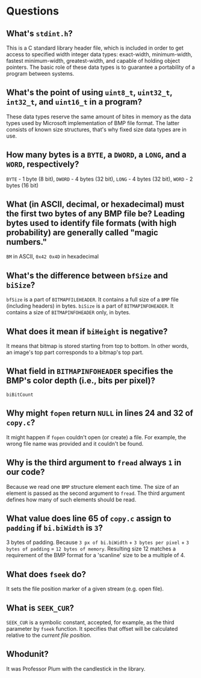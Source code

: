 # Questions

## What's `stdint.h`?

This is a C standard library header file, which is included in order to get access to specified width integer data types: exact-width, minimum-width, fastest minimum-width, greatest-width, and capable of holding object pointers. The basic role of these data types is to guarantee a portability of a program between systems.

## What's the point of using `uint8_t`, `uint32_t`, `int32_t`, and `uint16_t` in a program?

These data types reserve the same amount of bites in memory as the data types used by Microsoft implementation of BMP file format. The latter consists of known size structures, that's why fixed size data types are in use.

## How many bytes is a `BYTE`, a `DWORD`, a `LONG`, and a `WORD`, respectively?

`BYTE` - 1 byte (8 bit), `DWORD` - 4 bytes (32 bit), `LONG` - 4 bytes (32 bit), `WORD` - 2 bytes (16 bit)

## What (in ASCII, decimal, or hexadecimal) must the first two bytes of any BMP file be? Leading bytes used to identify file formats (with high probability) are generally called "magic numbers."

`BM` in ASCII, `0x42 0x4D` in hexadecimal

## What's the difference between `bfSize` and `biSize`?

`bfSize` is a part of `BITMAPFILEHEADER`. It contains a full size of a `BMP` file (including headers) in bytes. `biSize` is a part of `BITMAPINFOHEADER`. It contains a size of `BITMAPINFOHEADER` only, in bytes.

## What does it mean if `biHeight` is negative?

It means that bitmap is stored starting from top to bottom. In other words, an image's top part corresponds to a bitmap's top part.

## What field in `BITMAPINFOHEADER` specifies the BMP's color depth (i.e., bits per pixel)?

`biBitCount`

## Why might `fopen` return `NULL` in lines 24 and 32 of `copy.c`?

It might happen if `fopen` couldn't open (or create) a file. For example, the wrong file name was provided and it couldn't be found.

## Why is the third argument to `fread` always `1` in our code?

Because we read one `BMP` structure element each time. The size of an element is passed as the second argument to `fread`. The third argument defines how many of such elements should be read.

## What value does line 65 of `copy.c` assign to `padding` if `bi.biWidth` is `3`?

3 bytes of padding. Because `3 px of bi.biWidth` + `3 bytes per pixel` + `3 bytes of padding` = `12 bytes of memory`. Resulting size 12 matches a requirement of the BMP format for a 'scanline' size to be a multiple of 4.

## What does `fseek` do?

It sets the file position marker of a given stream (e.g. open file).

## What is `SEEK_CUR`?

`SEEK_CUR` is a symbolic constant, accepted, for example, as the third parameter by `fseek` function. It specifies that offset will be calculated relative to the *current file position*.

## Whodunit?

It was Professor Plum with the candlestick in the library.